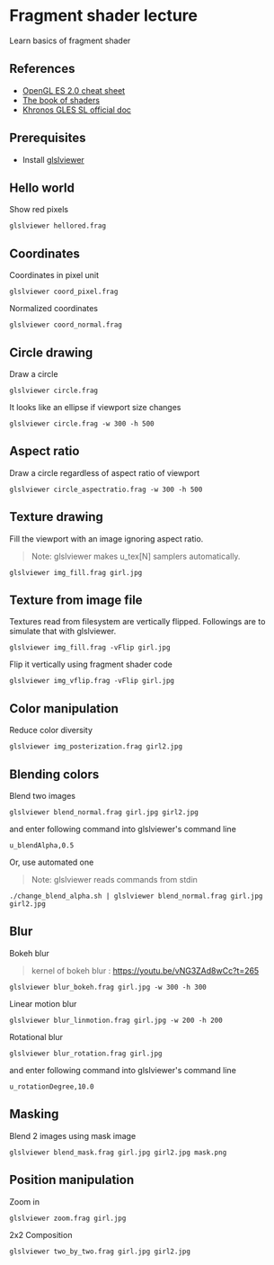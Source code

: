 # Fragment shader lecture

Learn basics of fragment shader

## References
- [OpenGL ES 2.0 cheat sheet](https://www.khronos.org/opengles/sdk/docs/reference_cards/OpenGL-ES-2_0-Reference-card.pdf)
- [The book of shaders](https://thebookofshaders.com/)
- [Khronos GLES SL official doc](https://www.khronos.org/files/opengles_shading_language.pdf)

## Prerequisites
- Install [glslviewer](https://github.com/patriciogonzalezvivo/glslViewer)

## Hello world
Show red pixels

```glslviewer hellored.frag```

## Coordinates
Coordinates in pixel unit

```glslviewer coord_pixel.frag```

Normalized coordinates 

```glslviewer coord_normal.frag```

## Circle drawing
Draw a circle

```glslviewer circle.frag```

It looks like an ellipse if viewport size changes

```glslviewer circle.frag -w 300 -h 500```

## Aspect ratio

Draw a circle regardless of aspect ratio of viewport

```glslviewer circle_aspectratio.frag -w 300 -h 500```

## Texture drawing

Fill the viewport with an image ignoring aspect ratio. 
> Note: glslviewer makes u_tex[N] samplers automatically.

```glslviewer img_fill.frag girl.jpg```

## Texture from image file

Textures read from filesystem are vertically flipped. Followings are to simulate that with glslviewer.

```glslviewer img_fill.frag -vFlip girl.jpg```

Flip it vertically using fragment shader code

```glslviewer img_vflip.frag -vFlip girl.jpg```

## Color manipulation

Reduce color diversity

```glslviewer img_posterization.frag girl2.jpg```

## Blending colors

Blend two images

```glslviewer blend_normal.frag girl.jpg girl2.jpg```

and enter following command into glslviewer's command line

```u_blendAlpha,0.5```

Or, use automated one
> Note: glslviewer reads commands from stdin

```./change_blend_alpha.sh | glslviewer blend_normal.frag girl.jpg girl2.jpg```

## Blur

Bokeh blur
> kernel of bokeh blur : https://youtu.be/vNG3ZAd8wCc?t=265

```glslviewer blur_bokeh.frag girl.jpg -w 300 -h 300```

Linear motion blur

```glslviewer blur_linmotion.frag girl.jpg -w 200 -h 200```

Rotational blur

```glslviewer blur_rotation.frag girl.jpg```

and enter following command into glslviewer's command line

```u_rotationDegree,10.0```


## Masking

Blend 2 images using mask image

```glslviewer blend_mask.frag girl.jpg girl2.jpg mask.png```

## Position manipulation

Zoom in

```glslviewer zoom.frag girl.jpg```

2x2 Composition

```glslviewer two_by_two.frag girl.jpg girl2.jpg```
